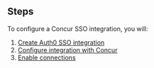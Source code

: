 ## Steps

To configure a Concur SSO integration, you will:

1. [Create Auth0 SSO integration](#create-auth0-sso-integration)
2. [Configure integration with Concur](#configure-integration-with-concur)
3. [Enable connections](#enable-connections)
